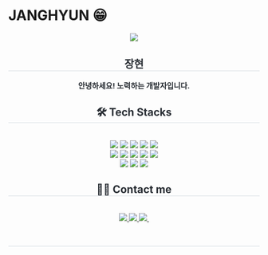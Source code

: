 # JANGHYUN 😁

<div align= "center">
    <img src="https://capsule-render.vercel.app/api?type=waving&color=gradient&height=180&text=JJANG&animation=scaleIn&fontColor=000000&fontSize=60" />
    </div>
    <div align= "center"> 
    <h2 style="border-bottom: 1px solid #d8dee4; color: #282d33;"> 장현 </h2>  
    <div style="font-weight: 700; font-size: 15px; text-align: center; color: #282d33;"> 안녕하세요! 노력하는 개발자입니다. </div> 
    </div>
    <div align= "center">
    <h2 style="border-bottom: 1px solid #d8dee4; color: #282d33;"> 🛠️ Tech Stacks </h2> <br> 
    <div style="margin: 0 auto; text-align: center;" align= "center"> 
          <img src="https://img.shields.io/badge/Kubernetes-326CE5?style=flat&logo=kubernetes&logoColor=white"/>
          <img src="https://img.shields.io/badge/Redis-DC382D?style=flat&logo=redis&logoColor=white"/>
          <img src="https://img.shields.io/badge/Docker-2496ED?style=flat&logo=Docker&logoColor=white">
          <img src="https://img.shields.io/badge/CSS3-663399?style=flat&logo=CSS&logoColor=white">
          <img src="https://img.shields.io/badge/Git-F05032?style=flat&logo=Git&logoColor=white">
          <br/><img src="https://img.shields.io/badge/Discord-5865F2?style=flat&logo=Discord&logoColor=white">
          <img src="https://img.shields.io/badge/Github-181717?style=flat&logo=Github&logoColor=white">
          <img src="https://img.shields.io/badge/Java-007396?style=flat&logo=Java&logoColor=white">
          <img src="https://img.shields.io/badge/Javascript-F7DF1E?style=flat&logo=Javascript&logoColor=white">
          <img src="https://img.shields.io/badge/MySQL-4479A1?style=flat&logo=MySQL&logoColor=white">
          <br/><img src="https://img.shields.io/badge/Python-3776AB?style=flat&logo=Python&logoColor=white">
          <img src="https://img.shields.io/badge/Spring-6DB33F?style=flat&logo=Spring&logoColor=white">
          <img src="https://img.shields.io/badge/Slack-4A154B?style=flat&logo=Slack&logoColor=white"> 
          </div>
    </div>
    <div align= "center">
    <h2 style="border-bottom: 1px solid #d8dee4; color: #282d33;"> 🧑‍💻 Contact me </h2> <br> 
    <div align= "center"> <a href=https://velog.io/@janghyun0401/posts> <img src="https://img.shields.io/badge/Velog-20C997?style=flat&logo=Velog&logoColor=white&link=https://velog.io/@janghyun0401/posts"> </a>
         <a href=https://www.notion.so/99cf7e82fa2a471f862c4275249a6ce8> <img src="https://img.shields.io/badge/Notion-000000?style=flat&logo=Notion&logoColor=white&link=https://www.notion.so/99cf7e82fa2a471f862c4275249a6ce8"> </a>
         <a href="mailto:janghyun0401@naver.com">
    <img
      src="https://img.shields.io/badge/janghyun0401@naver.com-03C75A?style&flat&logo=naver&logoColor=white"/>&nbsp
  </a>
          </div>  <br> 
    <div align= "center">  </div> 
    </div>
    <div align= "center"> 
    <h2 style="border-bottom: 1px solid #d8dee4; color: #282d33;"> 
            </div> 
    </div>





    
